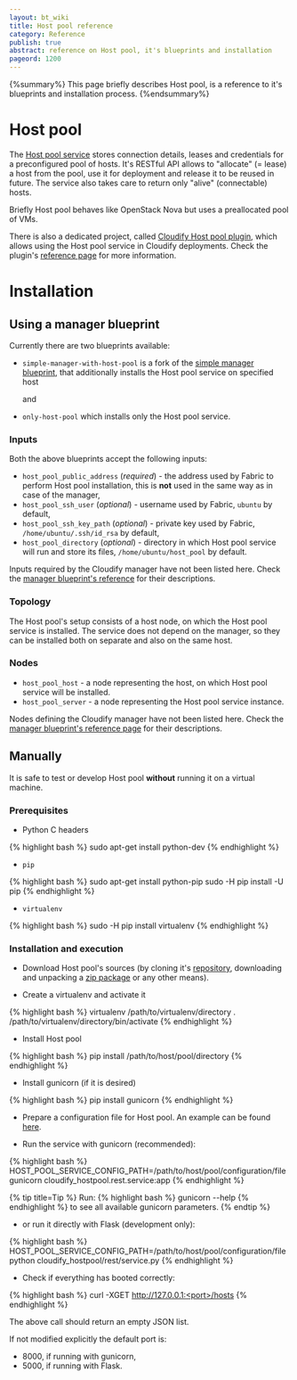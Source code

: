 ```yaml
---
layout: bt_wiki
title: Host pool reference
category: Reference
publish: true
abstract: reference on Host pool, it's blueprints and installation
pageord: 1200
---
```


{%summary%}
This page briefly describes Host pool, is a reference to it's blueprints
and installation process.
{%endsummary%}


# Host pool

The [Host pool service][host-pool-github] stores connection details, leases
and credentials for a preconfigured pool of hosts. It's RESTful API allows
to "allocate" (= lease) a host from the pool, use it for deployment
and release it to be reused in future. The service also takes care to return
only "alive" (connectable) hosts.

Briefly Host pool behaves like OpenStack Nova but uses a preallocated pool
of VMs.

There is also a dedicated project, called
[Cloudify Host pool plugin][host-pool-plugin-github], which allows using
the Host pool service in Cloudify deployments. Check the plugin's
[reference page][host-pool-plugin-reference] for more information.


# Installation

## Using a manager blueprint

Currently there are two blueprints available:

*   `simple-manager-with-host-pool` is a fork of
    the [simple manager blueprint][simple-manager-blueprint-github],
    that additionally installs the Host pool service on specified host

    and

*   `only-host-pool` which installs only the Host pool service.


### Inputs

Both the above blueprints accept the following inputs:

*   `host_pool_public_address` (*required*) - the address used by Fabric
    to perform Host pool installation, this is **not** used in the same way
    as in case of the manager,
*   `host_pool_ssh_user` (*optional*) - username used by Fabric, `ubuntu`
    by default,
*   `host_pool_ssh_key_path` (*optional*) - private key used by Fabric,
    `/home/ubuntu/.ssh/id_rsa` by default,
*   `host_pool_directory` (*optional*) - directory in which Host pool service
    will run and store its files, `/home/ubuntu/host_pool` by default.

Inputs required by the Cloudify manager have not been listed here. Check
the [manager blueprint's reference][simple-manager-blueprint-reference]
for their descriptions.


### Topology

The Host pool's setup consists of a host node, on which the Host pool service
is installed.  The service does not depend on the manager, so they can be
installed both on separate and also on the same host.


### Nodes

*   `host_pool_host` - a node representing the host, on which Host pool service
    will be installed.
*   `host_pool_server` - a node representing the Host pool service instance.

Nodes defining the Cloudify manager have not been listed here. Check
the [manager blueprint's reference page][simple-manager-blueprint-reference]
for their descriptions.


## Manually

It is safe to test or develop Host pool **without** running
it on a virtual machine.

### Prerequisites

*   Python C headers

{% highlight bash %}
sudo apt-get install python-dev
{% endhighlight %}

*   `pip`

{% highlight bash %}
sudo apt-get install python-pip
sudo -H pip install -U pip
{% endhighlight %}

*   `virtualenv`

{% highlight bash %}
sudo -H pip install virtualenv
{% endhighlight %}


### Installation and execution

*   Download Host pool's sources (by cloning
    it's [repository][host-pool-github], downloading and unpacking
    a [zip package][host-pool-zip-package] or any other means).

*   Create a virtualenv and activate it

{% highlight bash %}
virtualenv /path/to/virtualenv/directory
. /path/to/virtualenv/directory/bin/activate
{% endhighlight %}

*   Install Host pool

{% highlight bash %}
pip install /path/to/host/pool/directory
{% endhighlight %}

*   Install gunicorn (if it is desired)

{% highlight bash %}
pip install gunicorn
{% endhighlight %}

*   Prepare a configuration file for Host pool. An example can be found
    [here][host-pool-sample-config].

*   Run the service with gunicorn (recommended):

{% highlight bash %}
HOST_POOL_SERVICE_CONFIG_PATH=/path/to/host/pool/configuration/file \
    gunicorn cloudify_hostpool.rest.service:app
{% endhighlight %}

{% tip title=Tip %}
Run:
{% highlight bash %}
gunicorn --help
{% endhighlight %}
to see all available gunicorn parameters.
{% endtip %}

*   or run it directly with Flask (development only):

{% highlight bash %}
HOST_POOL_SERVICE_CONFIG_PATH=/path/to/host/pool/configuration/file \
    python cloudify_hostpool/rest/service.py
{% endhighlight %}

*   Check if everything has booted correctly:

{% highlight bash %}
curl -XGET http://127.0.0.1:<port>/hosts
{% endhighlight %}

The above call should return an empty JSON list.

If not modified explicitly the default port is:

*   8000, if running with gunicorn,
*   5000, if running with Flask.


[simple-manager-blueprint-github]:  https://github.com/cloudify-cosmo/cloudify-manager-blueprints/tree/master/simple    "Simple manager blueprint's source on GitHub"
[simple-manager-blueprint-reference]:   reference-simple-manager.html   "Simple manager's blueprint reference page"
[host-pool-github]: https://github.com/cloudify-cosmo/cloudify-host-pool-service    "Host pool's GitHub repository"
[host-pool-zip-package]:    https://github.com/cloudify-cosmo/cloudify-host-pool-service/archive/master.zip "Host pool's source zip package"
[host-pool-sample-config]:  https://github.com/cloudify-cosmo/cloudify-host-pool-service/blob/master/host-pool-service-blueprints/resources/host-pool.yaml "Host pool's sample configuration file"
[host-pool-plugin-github]:  https://github.com/cloudify-cosmo/cloudify-host-pool-plugin "Cloudify Host pool plugin's GitHub repository"
[host-pool-plugin-reference]:  plugin-hostpool.html "Cloudify Host pool plugin's reference page"
